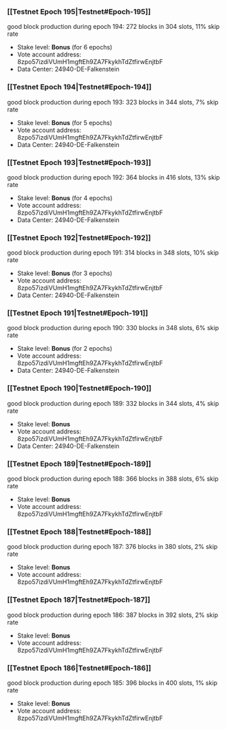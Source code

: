 ### [[Testnet Epoch 195|Testnet#Epoch-195]]
good block production during epoch 194: 272 blocks in 304 slots, 11% skip rate
* Stake level: **Bonus** (for 6 epochs)
* Vote account address: 8zpo57izdiVUmH1mgftEh9ZA7FkykhTdZtfirwEnjtbF
* Data Center: 24940-DE-Falkenstein
### [[Testnet Epoch 194|Testnet#Epoch-194]]
good block production during epoch 193: 323 blocks in 344 slots, 7% skip rate
* Stake level: **Bonus** (for 5 epochs)
* Vote account address: 8zpo57izdiVUmH1mgftEh9ZA7FkykhTdZtfirwEnjtbF
* Data Center: 24940-DE-Falkenstein
### [[Testnet Epoch 193|Testnet#Epoch-193]]
good block production during epoch 192: 364 blocks in 416 slots, 13% skip rate
* Stake level: **Bonus** (for 4 epochs)
* Vote account address: 8zpo57izdiVUmH1mgftEh9ZA7FkykhTdZtfirwEnjtbF
* Data Center: 24940-DE-Falkenstein
### [[Testnet Epoch 192|Testnet#Epoch-192]]
good block production during epoch 191: 314 blocks in 348 slots, 10% skip rate
* Stake level: **Bonus** (for 3 epochs)
* Vote account address: 8zpo57izdiVUmH1mgftEh9ZA7FkykhTdZtfirwEnjtbF
* Data Center: 24940-DE-Falkenstein
### [[Testnet Epoch 191|Testnet#Epoch-191]]
good block production during epoch 190: 330 blocks in 348 slots, 6% skip rate
* Stake level: **Bonus** (for 2 epochs)
* Vote account address: 8zpo57izdiVUmH1mgftEh9ZA7FkykhTdZtfirwEnjtbF
* Data Center: 24940-DE-Falkenstein
### [[Testnet Epoch 190|Testnet#Epoch-190]]
good block production during epoch 189: 332 blocks in 344 slots, 4% skip rate
* Stake level: **Bonus**
* Vote account address: 8zpo57izdiVUmH1mgftEh9ZA7FkykhTdZtfirwEnjtbF
* Data Center: 24940-DE-Falkenstein
### [[Testnet Epoch 189|Testnet#Epoch-189]]
good block production during epoch 188: 366 blocks in 388 slots, 6% skip rate
* Stake level: **Bonus**
* Vote account address: 8zpo57izdiVUmH1mgftEh9ZA7FkykhTdZtfirwEnjtbF
### [[Testnet Epoch 188|Testnet#Epoch-188]]
good block production during epoch 187: 376 blocks in 380 slots, 2% skip rate
* Stake level: **Bonus**
* Vote account address: 8zpo57izdiVUmH1mgftEh9ZA7FkykhTdZtfirwEnjtbF
### [[Testnet Epoch 187|Testnet#Epoch-187]]
good block production during epoch 186: 387 blocks in 392 slots, 2% skip rate
* Stake level: **Bonus**
* Vote account address: 8zpo57izdiVUmH1mgftEh9ZA7FkykhTdZtfirwEnjtbF
### [[Testnet Epoch 186|Testnet#Epoch-186]]
good block production during epoch 185: 396 blocks in 400 slots, 1% skip rate
* Stake level: **Bonus**
* Vote account address: 8zpo57izdiVUmH1mgftEh9ZA7FkykhTdZtfirwEnjtbF
